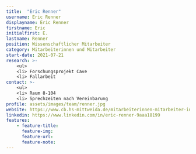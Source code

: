 ```yaml
---
title:  "Eric Renner"
username: Eric Renner
displayname: Eric Renner
firstname: Eric
initialfirst: E.
lastname: Renner
position: Wissenschaftlicher Mitarbeiter
category: Mitarbeiterinnen und Mitarbeiter
start-date: 2021-07-21
research: >- 
    <ul>
    <li> Forschungsprojekt Cave
    <li> Fallarbeit
contact: >-
    <ul>
    <li> Raum 8-104
    <li> Sprechzeiten nach Vereinbarung 
profile: assets/images/team/renner.jpg
website: https://www.cb.hs-mittweida.de/mitarbeiterinnen-mitarbeiter-in-ihren-fachgruppen/renner-eric/
linkedin: https://www.linkedin.com/in/eric-renner-9aaa18199
features:
    - feature-title: 
      feature-img: 
      feature-url: 
      feature-note: 
---
```

